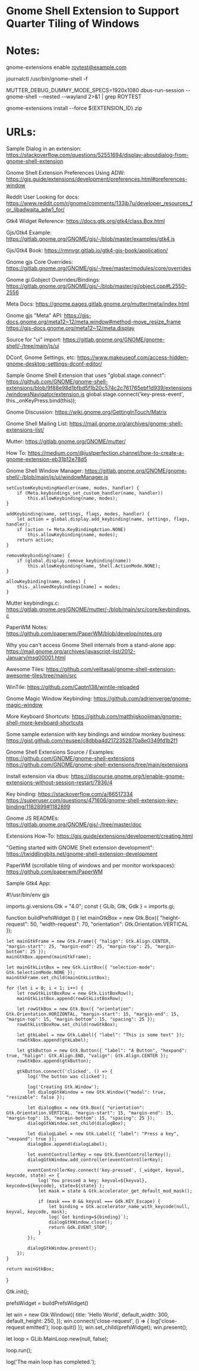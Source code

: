 Gnome Shell Extension to Support Quarter Tiling of Windows
==========================================================


Notes:
======

gnome-extensions enable roytest@example.com

journalctl /usr/bin/gnome-shell -f

MUTTER_DEBUG_DUMMY_MODE_SPECS=1920x1080 dbus-run-session -- gnome-shell --nested --wayland 2>&1 | grep ROYTEST

gnome-extensions install --force ${EXTENSION_ID}.zip



URLs:
=====

Sample Dialog in an extension:
https://stackoverflow.com/questions/52551694/display-aboutdialog-from-gnome-shell-extension


Gnome Shell Extension Preferences Using ADW:
https://gjs.guide/extensions/development/preferences.html#preferences-window


Reddit User Looking for docs:
https://www.reddit.com/r/gnome/comments/133jb7u/developer_resources_for_libadwaita_adw1_for/


Gtk4 Widget Reference:
https://docs.gtk.org/gtk4/class.Box.html


Gjs/Gtk4 Example:
https://gitlab.gnome.org/GNOME/gjs/-/blob/master/examples/gtk4.js


Gjs/Gtk4 Book:
https://rmnvgr.gitlab.io/gtk4-gjs-book/application/


Gnome gjs Core Overrides:
https://gitlab.gnome.org/GNOME/gjs/-/tree/master/modules/core/overrides


Gnome gi.Gobject Overrides/Bindings:
https://gitlab.gnome.org/GNOME/gjs/-/blob/master/gi/object.cpp#L2550-2556


Meta Docs:
https://gnome.pages.gitlab.gnome.org/mutter/meta/index.html


Gnome gjs "Meta" API:
https://gjs-docs.gnome.org/meta12~12/meta.window#method-move_resize_frame
https://gjs-docs.gnome.org/meta12~12/meta.display


Source for "ui" import:
https://gitlab.gnome.org/GNOME/gnome-shell/-/tree/main/js/ui


DConf, Gnome Settings, etc:
https://www.makeuseof.com/access-hidden-gnome-desktop-settings-dconf-editor/


Sample Gnome Shell Extension that uses "global.stage.connect":
https://github.com/GNOME/gnome-shell-extensions/blob/9f88e98d1bfbd5f1b20c574c2c761765ebf1d939/extensions/windowsNavigator/extension.js
    global.stage.connect('key-press-event', this._onKeyPress.bind(this));


Gnome Discussion:
https://wiki.gnome.org/GettingInTouch/Matrix


Gnome Shell Mailing List:
https://mail.gnome.org/archives/gnome-shell-extensions-list/


Mutter:
https://gitlab.gnome.org/GNOME/mutter/


How To:
https://medium.com/@justperfection.channel/how-to-create-a-gnome-extension-eb31b12e78d5


Gnome Shell Window Manager:
https://gitlab.gnome.org/GNOME/gnome-shell/-/blob/main/js/ui/windowManager.js

    setCustomKeybindingHandler(name, modes, handler) {
        if (Meta.keybindings_set_custom_handler(name, handler))
            this.allowKeybinding(name, modes);
    }

    addKeybinding(name, settings, flags, modes, handler) {
        let action = global.display.add_keybinding(name, settings, flags, handler);
        if (action != Meta.KeyBindingAction.NONE)
            this.allowKeybinding(name, modes);
        return action;
    }

    removeKeybinding(name) {
        if (global.display.remove_keybinding(name))
            this.allowKeybinding(name, Shell.ActionMode.NONE);
    }

    allowKeybinding(name, modes) {
        this._allowedKeybindings[name] = modes;
    }


Mutter keybindings.c:
https://gitlab.gnome.org/GNOME/mutter/-/blob/main/src/core/keybindings.c


PaperWM Notes:
https://github.com/paperwm/PaperWM/blob/develop/notes.org


Why you can't access Gnome Shell internals from a stand-alone app:
https://mail.gnome.org/archives/javascript-list/2012-January/msg00001.html


Awesome Tiles:
https://github.com/velitasali/gnome-shell-extension-awesome-tiles/tree/main/src


WinTile:
https://github.com/Captn138/wintile-reloaded


Gnome Magic Window Keybinding:
https://github.com/adrienverge/gnome-magic-window


More Keyboard Shortcuts:
https://github.com/matthijskooijman/gnome-shell-more-keyboard-shortcuts


Some sample extension with key bindings and window monkey business:
https://gist.github.com/reusee/c8dbba4d2172352870a8e0349fd1b2f1


Gnome Shell Extensions Source / Examples:
https://github.com/GNOME/gnome-shell-extensions
https://github.com/GNOME/gnome-shell-extensions/tree/main/extensions


Install extension via dbus:
https://discourse.gnome.org/t/enable-gnome-extensions-without-session-restart/7936/4


Key binding:
https://stackoverflow.com/a/66517334
https://superuser.com/questions/471606/gnome-shell-extension-key-binding/1182899#1182899


Gnome JS READMEs:
https://gitlab.gnome.org/GNOME/gjs/-/tree/master/doc


Extensions How-To:
https://gjs.guide/extensions/development/creating.html


"Getting started with GNOME Shell extension development":
https://twiddlingbits.net/gnome-shell-extension-development


PaperWM (scrollable tiling of windows and per monitor workspaces):
https://github.com/paperwm/PaperWM




Sample Gtk4 App:

#!/usr/bin/env gjs

imports.gi.versions.Gtk = "4.0";
const { GLib, Gtk, Gdk } = imports.gi;


function buildPrefsWidget () {
    let mainGtkBox = new Gtk.Box({ "height-request": 50, "width-request": 70, "orientation": Gtk.Orientation.VERTICAL });

    let mainGtkFrame = new Gtk.Frame({ "halign": Gtk.Align.CENTER, "margin-start": 25, "margin-end": 25, "margin-top": 25, "margin-bottom": 25 });
    mainGtkBox.append(mainGtkFrame);

    let mainGtkListBox = new Gtk.ListBox({ "selection-mode": Gtk.SelectionMode.NONE });
    mainGtkFrame.set_child(mainGtkListBox);

    for (let i = 0; i < 1; i++) {
        let rowGtkListBoxRow = new Gtk.ListBoxRow();
        mainGtkListBox.append(rowGtkListBoxRow);

        let rowGtkBox = new Gtk.Box({ "orientation": Gtk.Orientation.HORIZONTAL, "margin-start": 15, "margin-end": 15, "margin-top": 15, "margin-bottom": 15, "spacing": 25 });
        rowGtkListBoxRow.set_child(rowGtkBox);

        let gtkLabel = new Gtk.Label({ "label": "This is some text" });
        rowGtkBox.append(gtkLabel);

        let gtkButton = new Gtk.Button({ "label": "A Button", "hexpand": true, "halign": Gtk.Align.END, "valign": Gtk.Align.CENTER });
        rowGtkBox.append(gtkButton);

        gtkButton.connect('clicked', () => {
            log('The button was clicked');

            log('Creating Gtk.Window');
            let dialogGtkWindow = new Gtk.Window({"modal": true, "resizable": false });

            let dialogBox = new Gtk.Box({ "orientation": Gtk.Orientation.VERTICAL, "margin-start": 15, "margin-end": 15, "margin-top": 15, "margin-bottom": 15, "spacing": 25 });
            dialogGtkWindow.set_child(dialogBox);

            let dialogLabel = new Gtk.Label({ "label": "Press a key", "vexpand": true });
            dialogBox.append(dialogLabel);

            let eventControllerKey = new Gtk.EventControllerKey();
            dialogGtkWindow.add_controller(eventControllerKey);

            eventControllerKey.connect('key-pressed', (_widget, keyval, keycode, state) => {
                log(`You pressed a key: keyval=${keyval}, keycode=${keycode}, state=${state}`);
                let mask = state & Gtk.accelerator_get_default_mod_mask();

                if (mask === 0 && keyval === Gdk.KEY_Escape) {
                    let binding = Gtk.accelerator_name_with_keycode(null, keyval, keycode, mask);
                    log(`Got binding=${binding}`);
                    dialogGtkWindow.close();
                    return Gdk.EVENT_STOP;
                }
            });

            dialogGtkWindow.present();
        });
    }

    return mainGtkBox;
}


Gtk.init();

prefsWidget = buildPrefsWidget()

let win = new Gtk.Window({ title: 'Hello World', default_width: 300, default_height: 250, });
win.connect('close-request', () => { log('close-request emitted'); loop.quit() });
win.set_child(prefsWidget);
win.present();


let loop = GLib.MainLoop.new(null, false);

loop.run();

log('The main loop has completed.');

